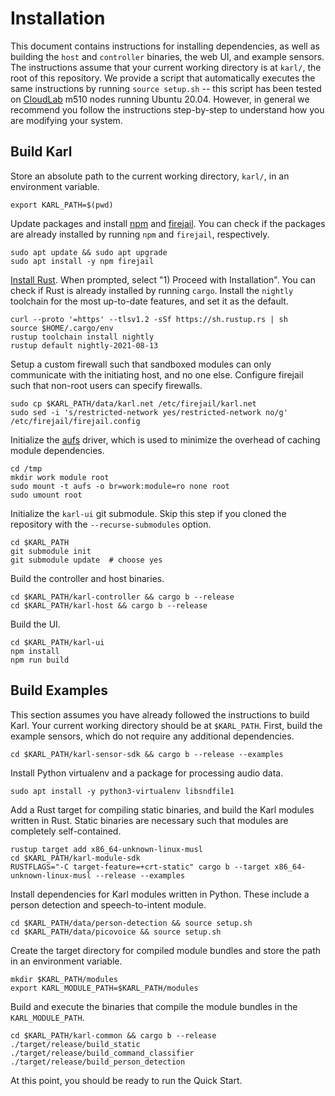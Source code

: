 # Installation

This document contains instructions for installing dependencies, as well as
building the `host` and `controller` binaries, the web UI, and example sensors.
The instructions assume that your current working directory is at `karl/`,
the root of this repository. We provide a script that automatically executes
the same instructions by running `source setup.sh` -- this script has been
tested on [CloudLab](https://www.cloudlab.us/) m510 nodes running Ubuntu 20.04.
However, in general we recommend you follow the instructions step-by-step
to understand how you are modifying your system.

## Build Karl

Store an absolute path to the current working directory, `karl/`, in an
environment variable.

```
export KARL_PATH=$(pwd)
```

Update packages and install [npm](https://docs.npmjs.com/downloading-and-installing-node-js-and-npm) and [firejail](https://firejail.wordpress.com/download-2/). You can check if the packages
are already installed by running `npm` and `firejail`, respectively.

```
sudo apt update && sudo apt upgrade
sudo apt install -y npm firejail
```

[Install Rust](https://www.rust-lang.org/tools/install).
When prompted, select "1) Proceed with Installation".
You can check if Rust is already installed by running `cargo`.
Install the `nightly` toolchain for the most up-to-date features,
and set it as the default.

```
curl --proto '=https' --tlsv1.2 -sSf https://sh.rustup.rs | sh
source $HOME/.cargo/env
rustup toolchain install nightly
rustup default nightly-2021-08-13
```

Setup a custom firewall such that sandboxed modules can only communicate
with the initiating host, and no one else. Configure firejail such that
non-root users can specify firewalls.

```
sudo cp $KARL_PATH/data/karl.net /etc/firejail/karl.net
sudo sed -i 's/restricted-network yes/restricted-network no/g' /etc/firejail/firejail.config
```

Initialize the [aufs](https://en.wikipedia.org/wiki/Aufs) driver, which is
used to minimize the overhead of caching module dependencies.

```
cd /tmp
mkdir work module root
sudo mount -t aufs -o br=work:module=ro none root
sudo umount root
```

Initialize the `karl-ui` git submodule. Skip this step if you cloned the
repository with the `--recurse-submodules` option.

```
cd $KARL_PATH
git submodule init
git submodule update  # choose yes
```

Build the controller and host binaries.

```
cd $KARL_PATH/karl-controller && cargo b --release
cd $KARL_PATH/karl-host && cargo b --release
```

Build the UI.

```
cd $KARL_PATH/karl-ui
npm install
npm run build
```

## Build Examples

This section assumes you have already followed the instructions to build Karl.
Your current working directory should be at `$KARL_PATH`. First, build the
example sensors, which do not require any additional dependencies.

```
cd $KARL_PATH/karl-sensor-sdk && cargo b --release --examples
```

Install Python virtualenv and a package for processing audio data.

```
sudo apt install -y python3-virtualenv libsndfile1
```

Add a Rust target for compiling static binaries, and build the Karl modules
written in Rust. Static binaries are necessary such that modules are completely
self-contained.

```
rustup target add x86_64-unknown-linux-musl
cd $KARL_PATH/karl-module-sdk
RUSTFLAGS="-C target-feature=+crt-static" cargo b --target x86_64-unknown-linux-musl --release --examples
```

Install dependencies for Karl modules written in Python. These include
a person detection and speech-to-intent module.

```
cd $KARL_PATH/data/person-detection && source setup.sh
cd $KARL_PATH/data/picovoice && source setup.sh
```

Create the target directory for compiled module bundles and store the path in
an environment variable.

```
mkdir $KARL_PATH/modules
export KARL_MODULE_PATH=$KARL_PATH/modules
```

Build and execute the binaries that compile the module bundles in the
`KARL_MODULE_PATH`.
```
cd $KARL_PATH/karl-common && cargo b --release
./target/release/build_static
./target/release/build_command_classifier
./target/release/build_person_detection
```

At this point, you should be ready to run the Quick Start.
